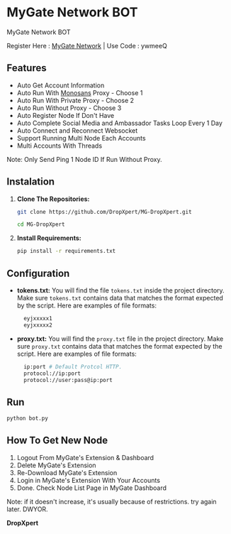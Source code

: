 # MyGate Network BOT
MyGate Network BOT

Register Here : [MyGate Network](https://app.mygate.network/login?code=ywmeeQ) | Use Code : ywmeeQ

## Features

  - Auto Get Account Information
  - Auto Run With [Monosans](https://raw.githubusercontent.com/monosans/proxy-list/main/proxies/all.txt) Proxy - Choose 1
  - Auto Run With Private Proxy - Choose 2
  - Auto Run Without Proxy - Choose 3
  - Auto Register Node If Don't Have
  - Auto Complete Social Media and Ambassador Tasks Loop Every 1 Day
  - Auto Connect and Reconnect Websocket
  - Support Running Multi Node Each Accounts
  - Multi Accounts With Threads

Note: Only Send Ping 1 Node ID If Run Without Proxy.


## Instalation

1. **Clone The Repositories:**
   ```bash
   git clone https://github.com/DropXpert/MG-DropXpert.git
   ```
   ```bash
   cd MG-DropXpert
   ```

2. **Install Requirements:**
   ```bash
   pip install -r requirements.txt
   ```

## Configuration

- **tokens.txt:** You will find the file `tokens.txt` inside the project directory. Make sure `tokens.txt` contains data that matches the format expected by the script. Here are examples of file formats:
  ```bash
    eyjxxxxx1
    eyjxxxxx2
  ```
- **proxy.txt:** You will find the `proxy.txt` file in the project directory. Make sure `proxy.txt` contains data that matches the format expected by the script. Here are examples of file formats:
  ```bash
    ip:port # Default Protcol HTTP.
    protocol://ip:port
    protocol://user:pass@ip:port
  ```

## Run

```bash
python bot.py 
```

## How To Get New Node

1. Logout From MyGate's Extension & Dashboard
2. Delete MyGate's Extension
3. Re-Download MyGate's Extension
4. Login in MyGate's Extension With Your Accounts
5. Done. Check Node List Page in MyGate Dashboard

Note: if it doesn't increase, it's usually because of restrictions. try again later. DWYOR.
   

**DropXpert**
